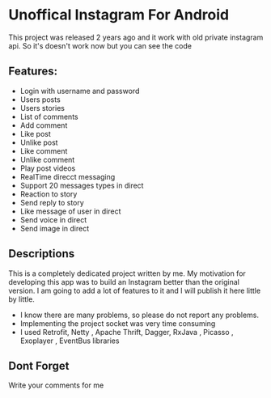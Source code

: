 # Unoffical Instagram For Android

This project was released 2 years ago and it work with old private instagram api. So it's doesn't work now but you can see the code

## Features:
- Login with username and password
- Users posts
- Users stories
- List of comments
- Add comment
- Like post
- Unlike post
- Like comment
- Unlike comment
- Play post videos
- RealTime direcct messaging 
- Support 20 messages types in direct
- Reaction to story
- Send reply to story
- Like message of user in direct
- Send voice in direct
- Send image in direct

## Descriptions
This is a completely dedicated project written by me. My motivation for developing this app was to build an Instagram better than the original version. I am going to add a lot of features to it and I will publish it here little by little.
- I know there are many problems, so please do not report any problems.
- Implementing the project socket was very time consuming
- I used Retrofit, Netty , Apache Thrift, Dagger, RxJava , Picasso , Exoplayer , EventBus libraries


## Dont Forget
Write your comments for me
